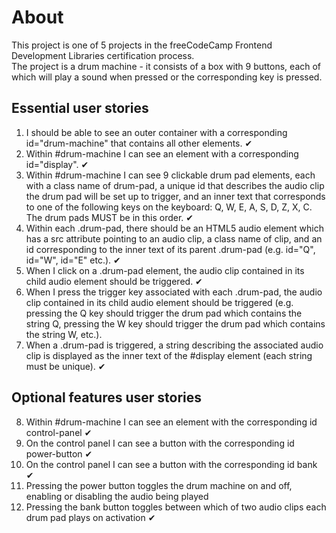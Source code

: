 # About

This project is one of 5 projects in the freeCodeCamp Frontend Development Libraries certification process. \
The project is a drum machine - it consists of a box with 9 buttons, each of which will play a sound when pressed or the corresponding key is pressed. 

## Essential user stories

1. I should be able to see an outer container with a corresponding id="drum-machine" that contains all other elements. ✔
2. Within #drum-machine I can see an element with a corresponding id="display". ✔
3. Within #drum-machine I can see 9 clickable drum pad elements, each with a class name of drum-pad, a unique id that describes the audio clip the drum pad will be set up to trigger, and an inner text that corresponds to one of the following keys on the keyboard: Q, W, E, A, S, D, Z, X, C. The drum pads MUST be in this order. ✔
4. Within each .drum-pad, there should be an HTML5 audio element which has a src attribute pointing to an audio clip, a class name of clip, and an id corresponding to the inner text of its parent .drum-pad (e.g. id="Q", id="W", id="E" etc.). ✔
5. When I click on a .drum-pad element, the audio clip contained in its child audio element should be triggered. ✔
6. When I press the trigger key associated with each .drum-pad, the audio clip contained in its child audio element should be triggered (e.g. pressing the Q key should trigger the drum pad which contains the string Q, pressing the W key should trigger the drum pad which contains the string W, etc.).
7. When a .drum-pad is triggered, a string describing the associated audio clip is displayed as the inner text of the #display element (each string must be unique). ✔

## Optional features user stories

8. Within #drum-machine I can see an element with the corresponding id control-panel ✔
9. On the control panel I can see a button with the corresponding id power-button ✔
10. On the control panel I can see a button with the corresponding id bank ✔
11. Pressing the power button toggles the drum machine on and off, enabling or disabling the audio being played
12. Pressing the bank button toggles between which of two audio clips each drum pad plays on activation ✔